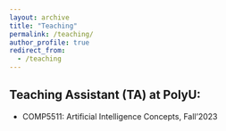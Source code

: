 ```yaml
---
layout: archive
title: "Teaching"
permalink: /teaching/
author_profile: true
redirect_from:
  - /teaching
---
```


## Teaching Assistant (TA) at PolyU:
+ COMP5511: Artificial Intelligence Concepts, Fall’2023
